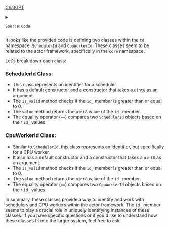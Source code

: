 [ChatGPT](https://chat.openai.com/c/c429fb6d-0bf5-41b4-871f-2278e1920f73)

<details>
  <summary>

    Source Code

  </summary>
  
```cpp

#pragma once

#include "td/utils/common.h"
#include "td/utils/logging.h"

namespace td {
namespace actor {
namespace core {
class SchedulerId {
 public:
  SchedulerId() = default;
  explicit SchedulerId(uint8 id) : id_(id) {
  }
  bool is_valid() const {
    return id_ >= 0;
  }
  uint8 value() const {
    CHECK(is_valid());
    return static_cast<uint8>(id_);
  }
  bool operator==(SchedulerId scheduler_id) const {
    return id_ == scheduler_id.id_;
  }

 private:
  int32 id_{-1};
};

class CpuWorkerId {
 public:
  CpuWorkerId() = default;
  explicit CpuWorkerId(uint8 id) : id_(id) {
  }
  bool is_valid() const {
    return id_ >= 0;
  }
  uint8 value() const {
    CHECK(is_valid());
    return static_cast<uint8>(id_);
  }
  bool operator==(CpuWorkerId other) const {
    return id_ == other.id_;
  }

 private:
  int32 id_{-1};
};
}  // namespace core
}  // namespace actor
}  // namespace td


  ```
</details>

It looks like the provided code is defining two classes within the `td` namespace: `SchedulerId` and `CpuWorkerId`. These classes seem to be related to the actor framework, specifically in the `core` namespace.

Let's break down each class:

### SchedulerId Class:
- This class represents an identifier for a scheduler.
- It has a default constructor and a constructor that takes a `uint8` as an argument.
- The `is_valid` method checks if the `id_` member is greater than or equal to 0.
- The `value` method returns the `uint8` value of the `id_` member.
- The equality operator (`==`) compares two `SchedulerId` objects based on their `id_` values.

### CpuWorkerId Class:
- Similar to `SchedulerId`, this class represents an identifier, but specifically for a CPU worker.
- It also has a default constructor and a constructor that takes a `uint8` as an argument.
- The `is_valid` method checks if the `id_` member is greater than or equal to 0.
- The `value` method returns the `uint8` value of the `id_` member.
- The equality operator (`==`) compares two `CpuWorkerId` objects based on their `id_` values.

In summary, these classes provide a way to identify and work with schedulers and CPU workers within the actor framework. The `id_` member seems to play a crucial role in uniquely identifying instances of these classes. If you have specific questions or if you'd like to understand how these classes fit into the larger system, feel free to ask.
